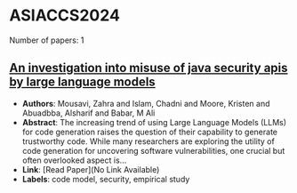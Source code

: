 # ASIACCS2024

Number of papers: 1

## [An investigation into misuse of java security apis by large language models](paper_1.md)
- **Authors**: Mousavi, Zahra and Islam, Chadni and Moore, Kristen and Abuadbba, Alsharif and Babar, M Ali
- **Abstract**: The increasing trend of using Large Language Models (LLMs) for code generation raises the question of their capability to generate trustworthy code. While many researchers are exploring the utility of code generation for uncovering software vulnerabilities, one crucial but often overlooked aspect is...
- **Link**: [Read Paper](No Link Available)
- **Labels**: code model, security, empirical study

